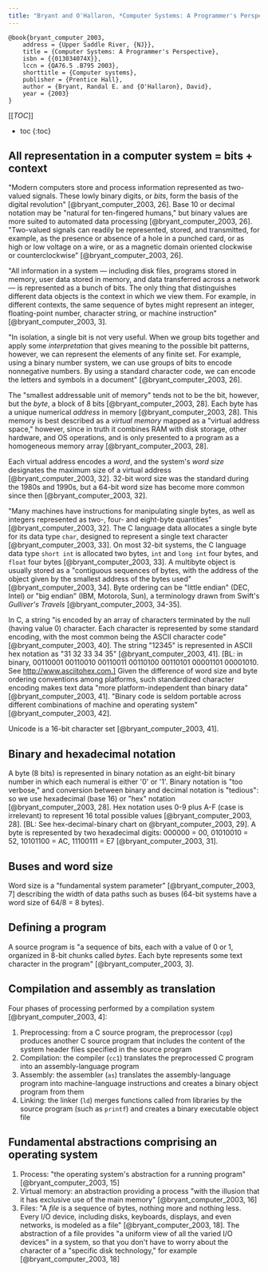 ```yaml
---
title: "Bryant and O'Hallaron, *Computer Systems: A Programmer's Perspective* (2003)"
---
```


```
@book{bryant_computer_2003,
	address = {Upper Saddle River, {NJ}},
	title = {Computer Systems: A Programmer's Perspective},
	isbn = {{013034074X}},
	lccn = {QA76.5 .B795 2003},
	shorttitle = {Computer systems},
	publisher = {Prentice Hall},
	author = {Bryant, Randal E. and {O'Hallaron}, David},
	year = {2003}
}
```

[[_TOC_]]

* toc
{:toc}

<!--TOC-->


All representation in a computer system = bits + context
--------------------------------------------------------

"Modern computers store and process information represented as two-valued signals. These lowly binary digits, or *bits*, form the basis of the digital revolution" [@bryant_computer_2003, 26]. Base 10 or decimal notation may be "natural for ten-fingered humans," but binary values are more suited to automated data processing [@bryant_computer_2003, 26]. "Two-valued signals can readily be represented, stored, and transmitted, for example, as the presence or absence of a hole in a punched card, or as high or low voltage on a wire, or as a magnetic domain oriented clockwise or counterclockwise" [@bryant_computer_2003, 26]. 

"All information in a system — including disk files, programs stored in memory, user data stored in memory, and data transferred across a network — is represented as a bunch of bits. The only thing that distinguishes different data objects is the context in which we view them. For example, in different contexts, the same sequence of bytes might represent an integer, floating-point number, character string, or machine instruction" [@bryant_computer_2003, 3].

"In isolation, a single bit is not very useful. When we group bits together and apply some *interpretation* that gives meaning to the possible bit patterns, however, we can represent the elements of any finite set. For example, using a binary number system, we can use groups of bits to encode nonnegative numbers. By using a standard character code, we can encode the letters and symbols in a document" [@bryant_computer_2003, 26].

The "smallest addressable unit of memory" tends not to be the bit, however, but the *byte*, a block of 8 bits [@bryant_computer_2003, 28]. Each byte has a unique numerical *address* in memory [@bryant_computer_2003, 28]. This memory is best described as a *virtual memory* mapped as a "virtual address space," however, since in truth it combines RAM with disk storage, other hardware, and OS operations, and is only presented to a program as a homogeneous memory array [@bryant_computer_2003, 28]. 

Each virtual address encodes a *word*, and the system's *word size* designates the maximum size of a virtual address [@bryant_computer_2003, 32]. 32-bit word size was the standard during the 1980s and 1990s, but a 64-bit word size has become more common since then [@bryant_computer_2003, 32].

"Many machines have instructions for manipulating single bytes, as well as integers represented as two-, four- and eight-byte quantities" [@bryant_computer_2003, 32]. The C language data allocates a single byte for its data type `char`, designed to represent a single text character [@bryant_computer_2003, 33]. On most 32-bit systems, the C language data type `short int` is allocated two bytes, `int` and `long int` four bytes, and `float` four bytes [@bryant_computer_2003, 33]. A multibyte object is usually stored as a "contiguous sequences of bytes, with the address of the object given by the smallest address of the bytes used" [@bryant_computer_2003, 34]. Byte ordering can be "little endian" (DEC, Intel) or "big endian" (IBM, Motorola, Sun), a terminology drawn from Swift's *Gulliver's Travels* [@bryant_computer_2003, 34-35]. 

In C, a string "is encoded by an array of characters terminated by the null (having value 0) character. Each character is represented by some standard encoding, with the most common being the ASCII character code" [@bryant_computer_2003, 40]. The string "12345" is represented in ASCII hex notation as "31 32 33 34 35" [@bryant_computer_2003, 41]. [BL: in binary, 00110001 00110010 00110011 00110100 00110101 00001101 00001010. See http://www.asciitohex.com.] Given the difference of word size and byte ordering conventions among platforms, such standardized character encoding makes text data "more platform-independent than binary data" [@bryant_computer_2003, 41]. "Binary code is seldom portable across different combinations of machine and operating system" [@bryant_computer_2003, 42].

Unicode is a 16-bit character set [@bryant_computer_2003, 41].


Binary and hexadecimal notation
-------------------------------

A byte (8 bits) is represented in binary notation as an eight-bit binary number in which each numeral is either '0' or '1'. Binary notation is "too verbose," and conversion between binary and decimal notation is "tedious": so we use hexadecimal (base 16) or "hex" notation [@bryant_computer_2003, 28]. Hex notation uses 0-9 plus A-F (case is irrelevant) to represent 16 total possible values [@bryant_computer_2003, 28]. [BL: See hex-decimal-binary chart on @bryant_computer_2003, 29]. A byte is represented by two hexadecimal digits: 000000 = 00, 01010010 = 52, 10101100 = AC, 11100111 = E7 [@bryant_computer_2003, 31].



Buses and word size
-------------------

Word size is a "fundamental system parameter" [@bryant_computer_2003, 7] describing the width of data paths such as buses (64-bit systems have a word size of 64/8 = 8 bytes).


Defining a program
------------------

A source program is "a sequence of bits, each with a value of 0 or 1, organized in 8-bit chunks called *bytes*. Each byte represents some text character in the program" [@bryant_computer_2003, 3].


Compilation and assembly as translation
---------------------------------------

Four phases of processing performed by a compilation system [@bryant_computer_2003, 4]:

1. Preprocessing: from a C source program, the preprocessor (`cpp`) produces another C source program that includes the content of the system header files specified in the source program
1. Compilation: the compiler (`cc1`) translates the preprocessed C program into an assembly-language program
1. Assembly: the assembler (`as`) translates the assembly-language program into machine-language instructions and creates a binary object program from them
1. Linking: the linker (`ld`) merges functions called from libraries by the source program (such as `printf`) and creates a binary executable object file


Fundamental abstractions comprising an operating system
-------------------------------------------------------

1. Process: "the operating system's abstraction for a running program" [@bryant_computer_2003, 15]
1. Virtual memory: an abstraction providing a process "with the illusion that it has exclusive use of the main memory" [@bryant_computer_2003, 16]
1. Files: "A *file* is a sequence of bytes, nothing more and nothing less. Every I/O device, including disks, keyboards, displays, and even networks, is modeled as a file" [@bryant_computer_2003, 18]. The abstraction of a file provides "a uniform view of all the varied I/O devices" in a system, so that you don't have to worry about the character of a "specific disk technology," for example [@bryant_computer_2003, 18]
